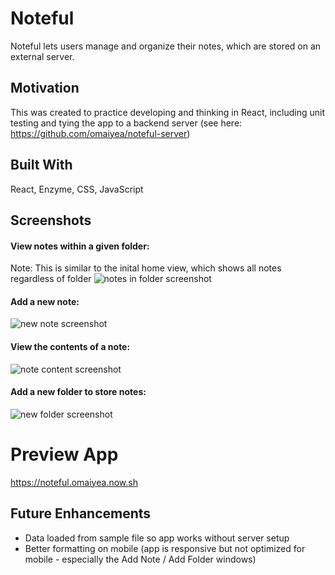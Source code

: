 # Noteful 
Noteful lets users manage and organize their notes, which are stored on an external server. 

## Motivation
This was created to practice developing and thinking in React, including unit testing and tying the app to a backend server (see here: https://github.com/omaiyea/noteful-server)

## Built With
React, Enzyme, CSS, JavaScript

## Screenshots
#### View notes within a given folder:
Note: This is similar to the inital home view, which shows all notes regardless of folder
<img src="https://github.com/omaiyea/noteful/blob/master/screenshots/notes-view.png?raw=true" alt="notes in folder screenshot">

#### Add a new note:
<img src="https://github.com/omaiyea/noteful/blob/master/screenshots/add-note.png?raw=true" alt="new note screenshot">

#### View the contents of a note:
<img src="https://github.com/omaiyea/noteful/blob/master/screenshots/note-details.png?raw=true" alt="note content screenshot">

#### Add a new folder to store notes: 
<img src="https://github.com/omaiyea/noteful/blob/master/screenshots/add-folder.png?raw=true" alt="new folder screenshot">

# Preview App 
https://noteful.omaiyea.now.sh

## Future Enhancements
* Data loaded from sample file so app works without server setup
* Better formatting on mobile (app is responsive but not optimized for mobile - especially the Add Note / Add Folder windows)

